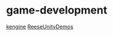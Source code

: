 # game-development

[kengine](https://github.com/phisko/kengine)
[ReeseUnityDemos](https://github.com/reeseschultz/ReeseUnityDemos)
